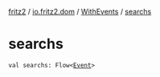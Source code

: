 [fritz2](../../index.md) / [io.fritz2.dom](../index.md) / [WithEvents](index.md) / [searchs](./searchs.md)

# searchs

`val searchs: Flow<`[`Event`](https://kotlinlang.org/api/latest/jvm/stdlib/org.w3c.dom.events/-event/index.html)`>`